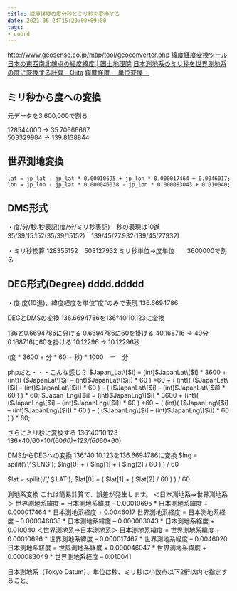 ```yaml
---
title: 緯度経度の度分秒とミリ秒を変換する
date: 2021-06-24T15:20:00+09:00
tags:
- coord
---
```


http://www.geosense.co.jp/map/tool/geoconverter.php
[緯度経度変換ツール](https://www.ipentec.com/utils/LatLongPlot/LatLongConvert.aspx)
[日本の東西南北端点の経度緯度 | 国土地理院](https://www.gsi.go.jp/KOKUJYOHO/center.htm)
[日本測地系のミリ秒を世界測地系の度に変換する計算 - Qiita](https://qiita.com/wildspin/items/02ef89f762d97965337c)
[緯度経度 －単位変換－](http://jkl.sakura.ne.jp/labs/archives/27)

## ミリ秒から度への変換

元データを3,600,000で割る

128544000 -> 35.70666667  
503329984 -> 139.8138844

## 世界測地変換

````
lat = jp_lat - jp_lat * 0.00010695 + jp_lon * 0.000017464 + 0.0046017;
lon = jp_lon - jp_lat * 0.000046038 - jp_lon * 0.000083043 + 0.010040;
````

## DMS形式

・度/分/秒.秒表記(度/分/ミリ秒表記)　秒の表現は10進
35/39/15.152(35/39/15152)　139/45/27.932(139/45/27932)

・ミリ秒換算
128355152　503127932
ミリ秒単位→度単位　　3600000で割る

## DEG形式(Degree) dddd.ddddd

・度.度(10進)、緯度経度を単位”度”のみで表現
136.6694786

DEGとDMSの変換
136.6694786を136°40′10.123に変換

136と0.6694786に分ける
0.6694786に60を掛ける
40.168716 → 40分
0.168716に60を掛ける
10.12296 → 10.12296秒

(度 * 3600 + 分 * 60 + 秒) * 1000　＝　分

phpだと・・・こんな感じ？
$Japan_Lat\[$i\] = (int)$JapanLat\[$i\] * 3600 + (int)( ($JapanLat\[$i\] – (int)$JapanLat\[$i\]) * 60 ) \*60 + ( (int)( ($JapanLat\[$i\] – (int)$JapanLat\[$i\]) * 60 ) – ( ($JapanLat\[$i\] – (int)$JapanLat\[$i\]) * 60 ) ) * 60;
$Japan_Lng\[$i\] = (int)$JapanLng\[$i\] * 3600 + (int)( ($JapanLng\[$i\] – (int)$JapanLng\[$i\]) * 60 ) \*60 + ( (int)( ($JapanLng\[$i\] – (int)$JapanLng\[$i\]) * 60 ) – ( ($JapanLng\[$i\] – (int)$JapanLng\[$i\]) * 60 ) ) * 60;

さらにミリ秒に変換する
136°40′10.123
136+40/60+10/(60*60)+123/(60*60\*60)

DMSからDEGへの変換
136°40′10.123を136.6694786に変換
$lng = spilit(‘/’,’＄LNG’);
$lng\[0\] + ( $lng\[1\] + ( $lng\[2\] / 60 ) ) / 60

$lat = spilit(‘/’,’＄LAT’);
$lat\[0\] + ( $lat\[1\] + ( $lat\[2\] / 60 ) ) / 60

測地系変換 これは簡易計算で、誤差が発生します。
＜日本測地系⇒世界測地系＞
世界測地系緯度 = 日本測地系緯度 – 0.00010695 * 日本測地系緯度 + 0.000017464 * 日本測地系経度 + 0.0046017
世界測地系経度 = 日本測地系経度 – 0.000046038 * 日本測地系緯度 – 0.000083043 * 日本測地系経度 + 0.010040
＜世界測地系⇒日本測地系＞
日本測地系緯度 = 世界測地系緯度 + 0.00010696 * 世界測地系緯度 – 0.000017467 * 世界測地系経度 – 0.0046020
日本測地系経度 = 世界測地系経度 + 0.000046047 * 世界測地系緯度 + 0.000083049 * 世界測地系経度 – 0.010041

日本測地系（Tokyo Datum）、単位は秒、ミリ秒は小数点以下2桁以内で指定すること。
